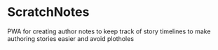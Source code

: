 # ScratchNotes
PWA for creating author notes to keep track of story timelines to make authoring stories easier and avoid plotholes
